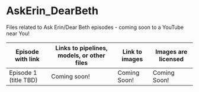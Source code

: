 # AskErin_DearBeth
Files related to Ask Erin/Dear Beth episodes - coming soon to a YouTube near You!

| Episode with link | Links to pipelines, models, or other files | Link to images | Images are licensed |
|-------------------|--------------------------------------------|----------------|---------------------|
| Episode 1 (title TBD)| Coming soon! | Coming Soon! | Coming Soon! |
